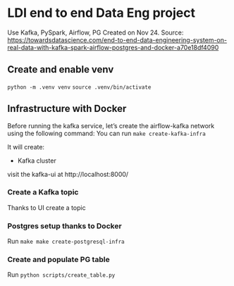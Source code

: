 # LDI end to end Data Eng project 
Use Kafka, PySpark, Airflow, PG
Created on Nov 24.
Source: https://towardsdatascience.com/end-to-end-data-engineering-system-on-real-data-with-kafka-spark-airflow-postgres-and-docker-a70e18df4090

## Create and enable venv
`python -m .venv venv`
`source .venv/bin/activate`

## Infrastructure with Docker
Before running the kafka service, 
let’s create the airflow-kafka network using the following command:
You can run `make create-kafka-infra`

It will create:
- Kafka cluster

visit the kafka-ui at http://localhost:8000/

### Create a Kafka topic 
Thanks to UI create a topic

### Postgres setup thanks to Docker
Run `make make create-postgresql-infra`

### Create and populate PG table
Run `python scripts/create_table.py`
